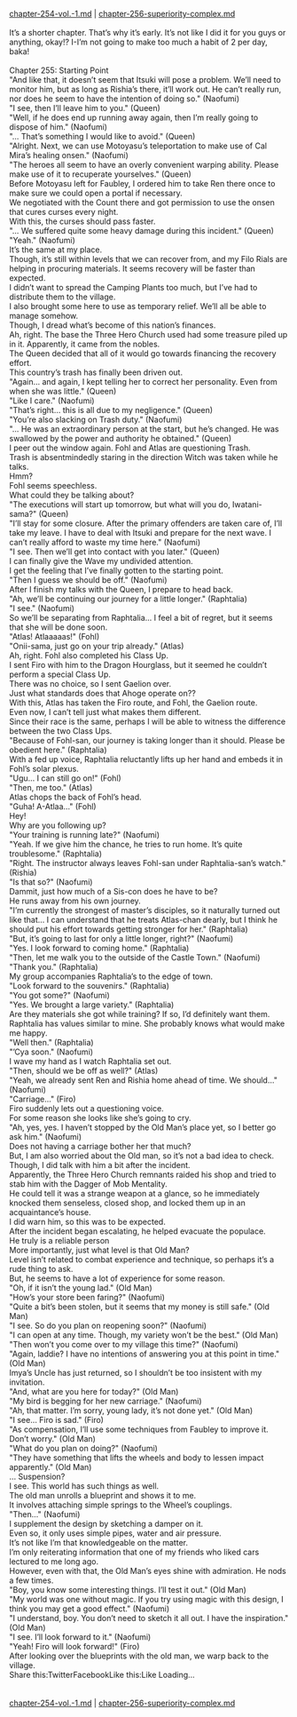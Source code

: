 [chapter-254-vol.-1.md](./chapter-254-vol.-1.md) | [chapter-256-superiority-complex.md](./chapter-256-superiority-complex.md) <br/>
<br/>
It’s a shorter chapter. That’s why it’s early. It’s not like I did it for you guys or anything, okay!? I-I’m not going to make too much a habit of 2 per day, baka!<br/>
<br/>
Chapter 255: Starting Point<br/>
"And like that, it doesn’t seem that Itsuki will pose a problem. We’ll need to monitor him, but as long as Rishia’s there, it’ll work out. He can’t really run, nor does he seem to have the intention of doing so." (Naofumi)<br/>
"I see, then I’ll leave him to you." (Queen)<br/>
"Well, if he does end up running away again, then I’m really going to dispose of him." (Naofumi)<br/>
"… That’s something I would like to avoid." (Queen)<br/>
"Alright. Next, we can use Motoyasu’s teleportation to make use of Cal Mira’s healing onsen." (Naofumi)<br/>
"The heroes all seem to have an overly convenient warping ability. Please make use of it to recuperate yourselves." (Queen)<br/>
Before Motoyasu left for Faubley, I ordered him to take Ren there once to make sure we could open a portal if necessary.<br/>
We negotiated with the Count there and got permission to use the onsen that cures curses every night.<br/>
With this, the curses should pass faster.<br/>
"… We suffered quite some heavy damage during this incident." (Queen)<br/>
"Yeah." (Naofumi)<br/>
It’s the same at my place.<br/>
Though, it’s still within levels that we can recover from, and my Filo Rials are helping in procuring materials. It seems recovery will be faster than expected.<br/>
I didn’t want to spread the Camping Plants too much, but I’ve had to distribute them to the village.<br/>
I also brought some here to use as temporary relief. We’ll all be able to manage somehow.<br/>
Though, I dread what’s become of this nation’s finances.<br/>
Ah, right. The base the Three Hero Church used had some treasure piled up in it. Apparently, it came from the nobles.<br/>
The Queen decided that all of it would go towards financing the recovery effort.<br/>
This country’s trash has finally been driven out.<br/>
"Again… and again, I kept telling her to correct her personality. Even from when she was little." (Queen)<br/>
"Like I care." (Naofumi)<br/>
"That’s right… this is all due to my negligence." (Queen)<br/>
"You’re also slacking on Trash duty." (Naofumi)<br/>
"… He was an extraordinary person at the start, but he’s changed. He was swallowed by the power and authority he obtained." (Queen)<br/>
I peer out the window again. Fohl and Atlas are questioning Trash.<br/>
Trash is absentmindedly staring in the direction Witch was taken while he talks.<br/>
Hmm?<br/>
Fohl seems speechless.<br/>
What could they be talking about?<br/>
"The executions will start up tomorrow, but what will you do, Iwatani-sama?" (Queen)<br/>
"I’ll stay for some closure. After the primary offenders are taken care of, I’ll take my leave. I have to deal with Itsuki and prepare for the next wave. I can’t really afford to waste my time here." (Naofumi)<br/>
"I see. Then we’ll get into contact with you later." (Queen)<br/>
I can finally give the Wave my undivided attention.<br/>
I get the feeling that I’ve finally gotten to the starting point.<br/>
"Then I guess we should be off." (Naofumi)<br/>
After I finish my talks with the Queen, I prepare to head back.<br/>
"Ah, we’ll be continuing our journey for a little longer." (Raphtalia)<br/>
"I see." (Naofumi)<br/>
So we’ll be separating from Raphtalia… I feel a bit of regret, but it seems that she will be done soon.<br/>
"Atlas! Atlaaaaas!" (Fohl)<br/>
"Onii-sama, just go on your trip already." (Atlas)<br/>
Ah, right. Fohl also completed his Class Up.<br/>
I sent Firo with him to the Dragon Hourglass, but it seemed he couldn’t perform a special Class Up.<br/>
There was no choice, so I sent Gaelion over.<br/>
Just what standards does that Ahoge operate on??<br/>
With this, Atlas has taken the Firo route, and Fohl, the Gaelion route.<br/>
Even now, I can’t tell just what makes them different.<br/>
Since their race is the same, perhaps I will be able to witness the difference between the two Class Ups.<br/>
"Because of Fohl-san, our journey is taking longer than it should. Please be obedient here." (Raphtalia)<br/>
With a fed up voice, Raphtalia reluctantly lifts up her hand and embeds it in Fohl’s solar plexus.<br/>
"Ugu… I can still go on!" (Fohl)<br/>
"Then, me too." (Atlas)<br/>
Atlas chops the back of Fohl’s head.<br/>
"Guha! A-Atlaa…" (Fohl)<br/>
Hey!<br/>
Why are you following up?<br/>
"Your training is running late?" (Naofumi)<br/>
"Yeah. If we give him the chance, he tries to run home. It’s quite troublesome." (Raphtalia)<br/>
"Right. The instructor always leaves Fohl-san under Raphtalia-san’s watch." (Rishia)<br/>
"Is that so?" (Naofumi)<br/>
Dammit, just how much of a Sis-con does he have to be?<br/>
He runs away from his own journey.<br/>
"I’m currently the strongest of master’s disciples, so it naturally turned out like that… I can understand that he treats Atlas-chan dearly, but I think he should put his effort towards getting stronger for her." (Raphtalia)<br/>
"But, it’s going to last for only a little longer, right?" (Naofumi)<br/>
"Yes. I look forward to coming home." (Raphtalia)<br/>
"Then, let me walk you to the outside of the Castle Town." (Naofumi)<br/>
"Thank you." (Raphtalia)<br/>
My group accompanies Raphtalia’s to the edge of town.<br/>
"Look forward to the souvenirs." (Raphtalia)<br/>
"You got some?" (Naofumi)<br/>
"Yes. We brought a large variety." (Raphtalia)<br/>
Are they materials she got while training? If so, I’d definitely want them.<br/>
Raphtalia has values similar to mine. She probably knows what would make me happy.<br/>
"Well then." (Raphtalia)<br/>
"’Cya soon." (Naofumi)<br/>
I wave my hand as I watch Raphtalia set out.<br/>
"Then, should we be off as well?" (Atlas)<br/>
"Yeah, we already sent Ren and Rishia home ahead of time. We should…" (Naofumi)<br/>
"Carriage…" (Firo)<br/>
Firo suddenly lets out a questioning voice.<br/>
For some reason she looks like she’s going to cry.<br/>
"Ah, yes, yes. I haven’t stopped by the Old Man’s place yet, so I better go ask him." (Naofumi)<br/>
Does not having a carriage bother her that much?<br/>
But, I am also worried about the Old man, so it’s not a bad idea to check.<br/>
Though, I did talk with him a bit after the incident.<br/>
Apparently, the Three Hero Church remnants raided his shop and tried to stab him with the Dagger of Mob Mentality.<br/>
He could tell it was a strange weapon at a glance, so he immediately knocked them senseless, closed shop, and locked them up in an acquaintance’s house.<br/>
I did warn him, so this was to be expected.<br/>
After the incident began escalating, he helped evacuate the populace.<br/>
He truly is a reliable person<br/>
More importantly, just what level is that Old Man?<br/>
Level isn’t related to combat experience and technique, so perhaps it’s a rude thing to ask.<br/>
But, he seems to have a lot of experience for some reason.<br/>
"Oh, if it isn’t the young lad." (Old Man)<br/>
"How’s your store been faring?" (Naofumi)<br/>
"Quite a bit’s been stolen, but it seems that my money is still safe." (Old Man)<br/>
"I see. So do you plan on reopening soon?" (Naofumi)<br/>
"I can open at any time. Though, my variety won’t be the best." (Old Man)<br/>
"Then won’t you come over to my village this time?" (Naofumi)<br/>
"Again, laddie? I have no intentions of answering you at this point in time." (Old Man)<br/>
Imya’s Uncle has just returned, so I shouldn’t be too insistent with my invitation.<br/>
"And, what are you here for today?" (Old Man)<br/>
"My bird is begging for her new carriage." (Naofumi)<br/>
"Ah, that matter. I’m sorry, young lady, it’s not done yet." (Old Man)<br/>
"I see… Firo is sad." (Firo)<br/>
"As compensation, I’ll use some techniques from Faubley to improve it. Don’t worry." (Old Man)<br/>
"What do you plan on doing?" (Naofumi)<br/>
"They have something that lifts the wheels and body to lessen impact apparently." (Old Man)<br/>
… Suspension?<br/>
I see. This world has such things as well.<br/>
The old man unrolls a blueprint and shows it to me.<br/>
It involves attaching simple springs to the Wheel’s couplings.<br/>
"Then…" (Naofumi)<br/>
I supplement the design by sketching a damper on it.<br/>
Even so, it only uses simple pipes, water and air pressure.<br/>
It’s not like I’m that knowledgeable on the matter.<br/>
I’m only reiterating information that one of my friends who liked cars lectured to me long ago.<br/>
However, even with that, the Old Man’s eyes shine with admiration. He nods a few times.<br/>
"Boy, you know some interesting things. I’ll test it out." (Old Man)<br/>
"My world was one without magic. If you try using magic with this design, I think you may get a good effect." (Naofumi)<br/>
"I understand, boy. You don’t need to sketch it all out. I have the inspiration." (Old Man)<br/>
"I see. I’ll look forward to it." (Naofumi)<br/>
"Yeah! Firo will look forward!" (Firo)<br/>
After looking over the blueprints with the old man, we warp back to the village.<br/>
Share this:TwitterFacebookLike this:Like Loading... <br/>
<br/>
<br/>
[chapter-254-vol.-1.md](./chapter-254-vol.-1.md) | [chapter-256-superiority-complex.md](./chapter-256-superiority-complex.md) <br/>

